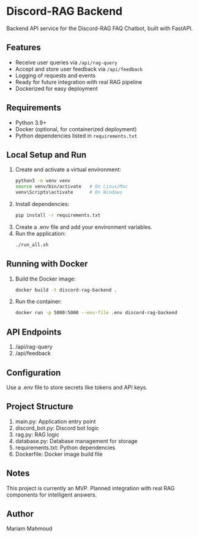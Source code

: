 # Discord-RAG Backend

Backend API service for the Discord-RAG FAQ Chatbot, built with FastAPI.

## Features

- Receive user queries via `/api/rag-query`  
- Accept and store user feedback via `/api/feedback`  
- Logging of requests and events  
- Ready for future integration with real RAG pipeline  
- Dockerized for easy deployment  

## Requirements

- Python 3.9+  
- Docker (optional, for containerized deployment)  
- Python dependencies listed in `requirements.txt`  

## Local Setup and Run

1. Create and activate a virtual environment:  
   ```bash
   python3 -m venv venv  
   source venv/bin/activate   # On Linux/Mac  
   venv\Scripts\activate      # On Windows  
2. Install dependencies:
   ```bash
   pip install -r requirements.txt  
3. Create a .env file and add your environment variables.
4. Run the application:
   ```bash
   ./run_all.sh

## Running with Docker
1. Build the Docker image:
   ```bash
   docker build -t discord-rag-backend .
2. Run the container:
   ```bash
   docker run -p 5000:5000 --env-file .env discord-rag-backend

## API Endpoints
1. /api/rag-query	  
2. /api/feedback	

## Configuration
Use a .env file to store secrets like tokens and API keys.

## Project Structure
1. main.py: Application entry point
2. discord_bot.py: Discord bot logic
3. rag.py: RAG logic 
4. database.py: Database management for storage
5. requirements.txt: Python dependencies
6. Dockerfile: Docker image build file

## Notes
This project is currently an MVP.
Planned integration with real RAG components for intelligent answers.

## Author
Mariam Mahmoud
